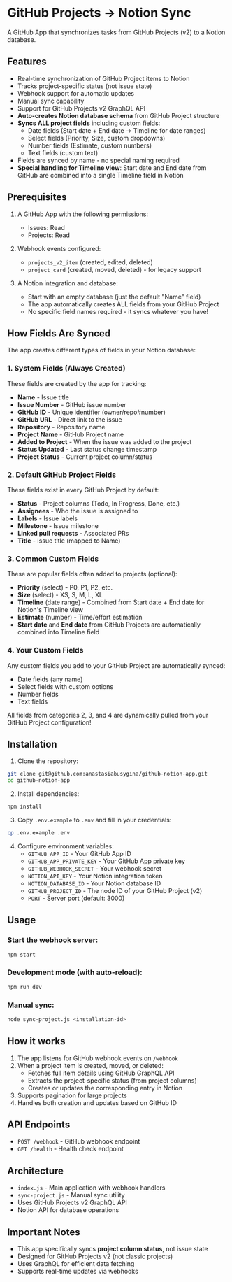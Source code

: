 # GitHub Projects → Notion Sync

A GitHub App that synchronizes tasks from GitHub Projects (v2) to a Notion database.

## Features

- Real-time synchronization of GitHub Project items to Notion
- Tracks project-specific status (not issue state)
- Webhook support for automatic updates
- Manual sync capability
- Support for GitHub Projects v2 GraphQL API
- **Auto-creates Notion database schema** from GitHub Project structure
- **Syncs ALL project fields** including custom fields:
  - Date fields (Start date + End date → Timeline for date ranges)
  - Select fields (Priority, Size, custom dropdowns)
  - Number fields (Estimate, custom numbers)
  - Text fields (custom text)
- Fields are synced by name - no special naming required
- **Special handling for Timeline view**: Start date and End date from GitHub are combined into a single Timeline field in Notion

## Prerequisites

1. A GitHub App with the following permissions:
   - Issues: Read
   - Projects: Read
   
2. Webhook events configured:
   - `projects_v2_item` (created, edited, deleted)
   - `project_card` (created, moved, deleted) - for legacy support

3. A Notion integration and database:
   - Start with an empty database (just the default "Name" field)
   - The app automatically creates ALL fields from your GitHub Project
   - No specific field names required - it syncs whatever you have!

## How Fields Are Synced

The app creates different types of fields in your Notion database:

### 1. System Fields (Always Created)
These fields are created by the app for tracking:
- **Name** - Issue title
- **Issue Number** - GitHub issue number
- **GitHub ID** - Unique identifier (owner/repo#number)
- **GitHub URL** - Direct link to the issue
- **Repository** - Repository name
- **Project Name** - GitHub Project name
- **Added to Project** - When the issue was added to the project
- **Status Updated** - Last status change timestamp
- **Project Status** - Current project column/status

### 2. Default GitHub Project Fields
These fields exist in every GitHub Project by default:
- **Status** - Project columns (Todo, In Progress, Done, etc.)
- **Assignees** - Who the issue is assigned to
- **Labels** - Issue labels
- **Milestone** - Issue milestone
- **Linked pull requests** - Associated PRs
- **Title** - Issue title (mapped to Name)

### 3. Common Custom Fields
These are popular fields often added to projects (optional):
- **Priority** (select) - P0, P1, P2, etc.
- **Size** (select) - XS, S, M, L, XL
- **Timeline** (date range) - Combined from Start date + End date for Notion's Timeline view
- **Estimate** (number) - Time/effort estimation
- **Start date** and **End date** from GitHub Projects are automatically combined into Timeline field

### 4. Your Custom Fields
Any custom fields you add to your GitHub Project are automatically synced:
- Date fields (any name)
- Select fields with custom options
- Number fields
- Text fields

All fields from categories 2, 3, and 4 are dynamically pulled from your GitHub Project configuration!

## Installation

1. Clone the repository:
```bash
git clone git@github.com:anastasiabusygina/github-notion-app.git
cd github-notion-app
```

2. Install dependencies:
```bash
npm install
```

3. Copy `.env.example` to `.env` and fill in your credentials:
```bash
cp .env.example .env
```

4. Configure environment variables:
   - `GITHUB_APP_ID` - Your GitHub App ID
   - `GITHUB_APP_PRIVATE_KEY` - Your GitHub App private key
   - `GITHUB_WEBHOOK_SECRET` - Your webhook secret
   - `NOTION_API_KEY` - Your Notion integration token
   - `NOTION_DATABASE_ID` - Your Notion database ID
   - `GITHUB_PROJECT_ID` - The node ID of your GitHub Project (v2)
   - `PORT` - Server port (default: 3000)

## Usage

### Start the webhook server:
```bash
npm start
```

### Development mode (with auto-reload):
```bash
npm run dev
```

### Manual sync:
```bash
node sync-project.js <installation-id>
```

## How it works

1. The app listens for GitHub webhook events on `/webhook`
2. When a project item is created, moved, or deleted:
   - Fetches full item details using GitHub GraphQL API
   - Extracts the project-specific status (from project columns)
   - Creates or updates the corresponding entry in Notion
3. Supports pagination for large projects
4. Handles both creation and updates based on GitHub ID

## API Endpoints

- `POST /webhook` - GitHub webhook endpoint
- `GET /health` - Health check endpoint

## Architecture

- `index.js` - Main application with webhook handlers
- `sync-project.js` - Manual sync utility
- Uses GitHub Projects v2 GraphQL API
- Notion API for database operations

## Important Notes

- This app specifically syncs **project column status**, not issue state
- Designed for GitHub Projects v2 (not classic projects)
- Uses GraphQL for efficient data fetching
- Supports real-time updates via webhooks
